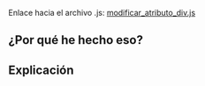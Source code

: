 Enlace hacia el archivo .js: [modificar_atributo_div.js](../js/modificar_atributo_div.js)

## ¿Por qué he hecho eso?


## Explicación